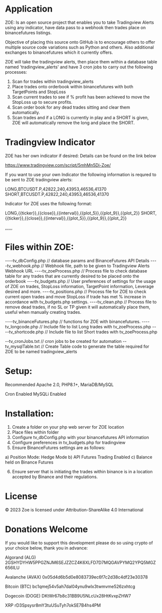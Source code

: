 Application
================================================================

ZOE: Is an open source project that enables you to take Tradingview Alerts using any indicator, have data pass to a webhook then trades place on binancefutures listings.

Objective of placing this source onto GitHub is to encourage others to offer multiple source code variations such as Python and others. Also additional exchanges to binancefutures which it currently offers.

ZOE will take the tradingview alerts, then place them within a database table named 'tradingview_alerts' and have 3 cron jobs to carry out the following processes:

1. Scan for trades within tradingview_alerts
2. Place trades onto orderbook within binancefutures with both TargetPoints and StopLoss
3. Scan current trades to see if % profit has been achieved to move the StopLoss up to secure profits.
4. Scan order book for any dead trades sitting and clear them automatically.
5. Scan trades and if a LONG is currently in play and a SHORT is given, ZOE will automatically remove the long and place the SHORT.

Tradingview Indicator
================================================================

ZOE has her own indicator if desired: Details can be found on the link below

https://www.tradingview.com/script/5mhMn5Di-Zoe/ 

If you want to use your own Indicator the following information is requred to be sent to ZOE tradingview alerts:

LONG,BTCUSDT.P,42822,240,43953,46536,41370
SHORT,BTCUSDT.P,42822,240,43953,46536,41370

Indicator for ZOE uses the following format:

LONG,{{ticker}},{{close}},{{interval}},{{plot_5}},{{plot_9}},{{plot_2}}
SHORT,{{ticker}},{{close}},{{interval}},{{plot_5}},{{plot_9}},{{plot_2}}

<trade>,<symbol>,<price>,<timeline>,<targetPrice>,<High Fib>,<Low Fib>


Files within ZOE:
================================================================

----tv_dbConfig.php  // database params and BinanceFutures API Details
----tv_webhook.php   // Webhook file, path to be given to Tradingview Alerts Webhook URL
----tv_zoeProcess.php // Process file to check database table for any trades that are currently desired to be placed onto the orderbook
----tv_budgets.php // User preferences of settings for the usage of ZOE on trades, StopLoss information, TargetPoint information, Leverage desired and more.
----tv_positions.php // Process file for ZOE to check current open trades and move StopLoss if trade has met % increase in accordance with tv_budgets.php settings.
----tv_clean.php // Process file to remove dead trades, if no SL or TP given it will automatically place them, useful when manually creating trades.

----tv_binanceFutures.php // functions for ZOE with binancefutures.
----tv_longcode.php // Include file to list Long trades with tv_zoeProcess.php
----tv_shortcode.php // Include file to list Short trades with tv_zoeProcess.php

--tv_cronJobs.txt // cron jobs to be created for automation
--tv_mysqlTable.txt // Create Table code to generate the table required for ZOE to be named tradingview_alerts

Setup:
================================================================

Recommended Apache 2.0, PHP8.1+, MariaDB/MySQL

Cron Enabled
MySQLi Enabled


Installation:
================================================================

1. Create a folder on your php web server for ZOE location
2. Place files within folder 
3. Configure tv_dbConfig.php with your binancefutures API information
4. Configure preferences in tv_budgets.php for tradingview
5. Ensure BinanceFutures settings are as follows:

a) Position Mode: Hedge Mode
b) API Futures Trading Enabled
c) Balance held on Binance Futures

6. Ensure server that is initiating the trades within binance is in a location accepted by Binance and their regulations.


License
================================================================
© 2023 Zoe is licensed under Attribution-ShareAlike 4.0 International 



Donations Welcome
================================================================

If you would like to support this development please do so using crypto of your choice below, thank you in advance:

Algorand (ALG)
2GSHYDYHW5PPGZNJM6SEJZZCZ4K6XLFD7D7MQGAVPYMQ2YPQ5MGZ656ILU

Avalanche (AVAX)
0x05d4d6b5d0e8083739ec6f7c2d38c4df23e30378

Bitcoin (BTC)
bc1qmej54v5ah7dal04ynu9wlx3twmvme526zxhtcg 

Dogecoin (DOGE)
DKtWr67b8c31BB9U5NLcUx28HtKvxpZHW7

XRP
rD3Spsysr8mY3tuUSuTyh7okSE7B4hs4PM




